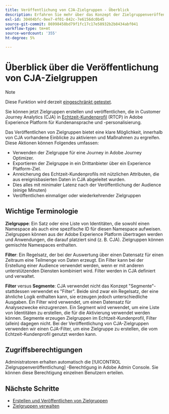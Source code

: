 ```yaml
---
title: Veröffentlichung von CJA-Zielgruppen - Überblick
description: Erfahren Sie mehr über das Konzept der Zielgruppenveröffentlichung in Customer Journey Analytics
exl-id: 30404bfc-0ee7-4f01-842c-7e6156dc0b45
source-git-commit: 86998458bd79f1fc17c17e58932b2b8434abf041
workflow-type: tm+mt
source-wordcount: '355'
ht-degree: 5%

---
```


# Überblick über die Veröffentlichung von CJA-Zielgruppen

>[!NOTE]
>
>Diese Funktion wird derzeit [eingeschränkt getestet](/help/release-notes/releases.md).

Sie können jetzt Zielgruppen erstellen und veröffentlichen, die in Customer Journey Analytics (CJA) in [Echtzeit-Kundenprofil](https://experienceleague.adobe.com/docs/experience-platform/profile/home.html?lang=de) (RTCP) in Adobe Experience Platform für Kundenansprache und -personalisierung.

Das Veröffentlichen von Zielgruppen bietet eine klare Möglichkeit, innerhalb von CJA vorhandene Einblicke zu aktivieren und Maßnahmen zu ergreifen. Diese Aktionen können Folgendes umfassen:

* Verwenden der Zielgruppe für eine Journey in Adobe Journey Optimizer.
* Exportieren der Zielgruppe in ein Drittanbieter über ein Experience Platform-Ziel.
* Anreicherung des Echtzeit-Kundenprofils mit nützlichen Attributen, die aus ereignisbasierten Daten in CJA abgeleitet wurden.
* Dies alles mit minimaler Latenz nach der Veröffentlichung der Audience (einige Minuten)
* Veröffentlichen einmaliger oder wiederkehrender Zielgruppen

## Wichtige Terminologie

**Zielgruppe**: Ein Satz oder eine Liste von Identitäten, die sowohl einen Namespace als auch eine spezifische ID für diesen Namespace aufweisen. Zielgruppen können aus der Adobe Experience Platform übertragen werden und Anwendungen, die darauf platziert sind (z. B. CJA). Zielgruppen können gemischte Namespaces enthalten.

**Filter**: Ein Regelsatz, der bei der Auswertung über einen Datensatz für einen Zeitraum eine Teilmenge von Daten erzeugt. Ein Filter kann bei der Erstellung einer Audience verwendet werden, wenn er mit anderen unterstützenden Diensten kombiniert wird. Filter werden in CJA definiert und verwaltet.

**Filter** versus **Segmente**: CJA verwendet nicht das Konzept &quot;Segmente&quot;- stattdessen verwendet es &quot;Filter&quot;. Beide sind zwar ein Regelsatz, der eine ähnliche Logik enthalten kann, sie erzeugen jedoch unterschiedliche Ausgaben. Ein Filter wird verwendet, um einen Datensatz für Analysezwecke einzugrenzen. Ein Segment wird verwendet, um eine Liste von Identitäten zu erstellen, die für die Aktivierung verwendet werden können. Segmente erzeugen Zielgruppen im Echtzeit-Kundenprofil, Filter (allein) dagegen nicht. Bei der Veröffentlichung von CJA-Zielgruppen verwenden wir einen CJA-Filter, um eine Zielgruppe zu erstellen, die vom Echtzeit-Kundenprofil genutzt werden kann.

## Zugriffsberechtigungen

Administratoren erhalten automatisch die [!UICONTROL Zielgruppenveröffentlichung] -Berechtigung in Adobe Admin Console. Sie können diese Berechtigung einzelnen Benutzern erteilen.

## Nächste Schritte

* [Erstellen und Veröffentlichen von Zielgruppen](/help/components/audiences/publish.md)
* [Zielgruppen verwalten](/help/components/audiences/manage.md)
